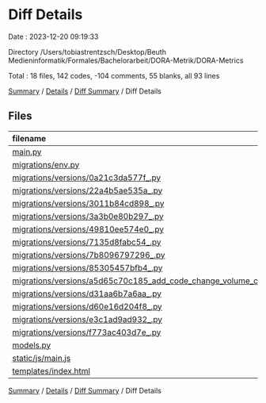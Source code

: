# Diff Details

Date : 2023-12-20 09:19:33

Directory /Users/tobiastrentzsch/Desktop/Beuth Medieninformatik/Formales/Bachelorarbeit/DORA-Metrik/DORA-Metrics

Total : 18 files,  142 codes, -104 comments, 55 blanks, all 93 lines

[Summary](results.md) / [Details](details.md) / [Diff Summary](diff.md) / Diff Details

## Files
| filename | language | code | comment | blank | total |
| :--- | :--- | ---: | ---: | ---: | ---: |
| [main.py](/main.py) | Python | 30 | -5 | -4 | 21 |
| [migrations/env.py](/migrations/env.py) | Python | 12 | -17 | 5 | 0 |
| [migrations/versions/0a21c3da577f_.py](/migrations/versions/0a21c3da577f_.py) | Python | 5 | -7 | 2 | 0 |
| [migrations/versions/22a4b5ae535a_.py](/migrations/versions/22a4b5ae535a_.py) | Python | 5 | -7 | 2 | 0 |
| [migrations/versions/3011b84cd898_.py](/migrations/versions/3011b84cd898_.py) | Python | 5 | -7 | 2 | 0 |
| [migrations/versions/3a3b0e80b297_.py](/migrations/versions/3a3b0e80b297_.py) | Python | 5 | -7 | 2 | 0 |
| [migrations/versions/49810ee574e0_.py](/migrations/versions/49810ee574e0_.py) | Python | 5 | -7 | 2 | 0 |
| [migrations/versions/7135d8fabc54_.py](/migrations/versions/7135d8fabc54_.py) | Python | 5 | -7 | 2 | 0 |
| [migrations/versions/7b8096797296_.py](/migrations/versions/7b8096797296_.py) | Python | 5 | -7 | 2 | 0 |
| [migrations/versions/85305457bfb4_.py](/migrations/versions/85305457bfb4_.py) | Python | 5 | -7 | 2 | 0 |
| [migrations/versions/a5d65c70c185_add_code_change_volume_column.py](/migrations/versions/a5d65c70c185_add_code_change_volume_column.py) | Python | 5 | -7 | 2 | 0 |
| [migrations/versions/d31aa6b7a6aa_.py](/migrations/versions/d31aa6b7a6aa_.py) | Python | 5 | -7 | 2 | 0 |
| [migrations/versions/d60e16d204f8_.py](/migrations/versions/d60e16d204f8_.py) | Python | 5 | -7 | 2 | 0 |
| [migrations/versions/e3c1ad9ad932_.py](/migrations/versions/e3c1ad9ad932_.py) | Python | 17 | 5 | 11 | 33 |
| [migrations/versions/f773ac403d7e_.py](/migrations/versions/f773ac403d7e_.py) | Python | 5 | -7 | 2 | 0 |
| [models.py](/models.py) | Python | 1 | 0 | 0 | 1 |
| [static/js/main.js](/static/js/main.js) | JavaScript | 21 | -3 | 15 | 33 |
| [templates/index.html](/templates/index.html) | HTML | 1 | 0 | 4 | 5 |

[Summary](results.md) / [Details](details.md) / [Diff Summary](diff.md) / Diff Details